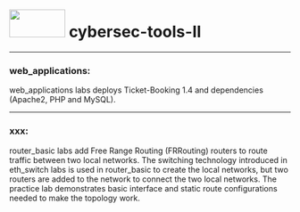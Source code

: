 # <img src="https://www.tamusa.edu/brandguide/jpeglogos/tamusa_final_logo_bw1.jpg" width="100" height="50"> cybersec-tools-II


---
### web_applications:

web_applications labs deploys Ticket-Booking 1.4 and dependencies (Apache2, PHP and MySQL).

---
### xxx:
router_basic labs add Free Range Routing (FRRouting) routers to route traffic between two local networks. The switching technology introduced in eth_switch labs is used in router_basic to create the local networks, but two routers are added to the network to connect the two local networks. The practice lab demonstrates basic interface and static route configurations needed to make the topology work. 
